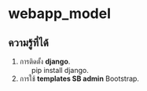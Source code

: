 ﻿# webapp_model
## ความรู้ที่ได้
1. การติดตั้ง __django__.<br>
    <ol>
    pip install django.<br>
    </ol>
2. การใช้ __templates SB admin__ Bootstrap.
